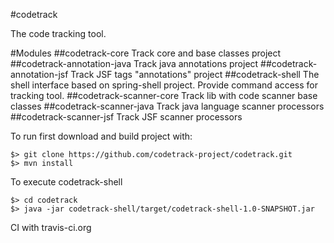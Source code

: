#codetrack

The code tracking tool.

#Modules
##codetrack-core
Track core and base classes project
##codetrack-annotation-java
Track java annotations project
##codetrack-annotation-jsf
Track JSF tags "annotations" project
##codetrack-shell
The shell interface based on spring-shell project.
Provide command access for tracking tool.
##codetrack-scanner-core
Track lib with code scanner base classes
##codetrack-scanner-java
Track java language scanner processors
##codetrack-scanner-jsf
Track JSF scanner processors

To run first download and build project with:

    $> git clone https://github.com/codetrack-project/codetrack.git
    $> mvn install
    
To execute codetrack-shell

    $> cd codetrack
    $> java -jar codetrack-shell/target/codetrack-shell-1.0-SNAPSHOT.jar

CI with travis-ci.org

